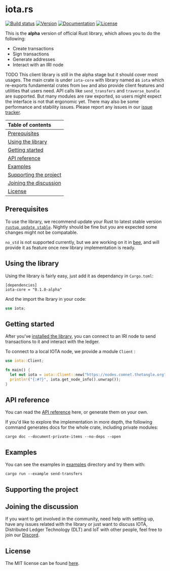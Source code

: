 # iota.rs

[![Build status](https://badge.buildkite.com/a4200bfaad6aa8ce4da6550c82dce3010e998437ecd9de93d8.svg)](https://buildkite.com/iota-foundation/iota-lib-rs)
[![Version](https://img.shields.io/crates/v/iota-lib-rs.svg)](https://crates.io/crates/iota-lib-rs)
[![Documentation](https://docs.rs/iota-lib-rs/badge.svg)](https://docs.rs/iota-lib-rs/)
[![License](https://img.shields.io/badge/license-MIT-blue.svg)](https://github.com/iotaledger/iota-lib-rs/blob/master/LICENSE)

This is the **alpha** version of official Rust library, which allows you to do the following:
* Create transactions
* Sign transactions
* Generate addresses
* Interact with an IRI node

TODO
This client library is still in the alpha stage but it should cover most usages. The main crate is under `iota-core` with library named as `iota` which re-exports fundamental crates from `bee` and also provide client features and utilities that users need. API calls like `send_transfers` and `traverse_bundle` are supported. But many modules are raw exported, so users might expect the interface is not that ergonomic yet. There may also be some performance and stability issues. Please report any issues in our [issue tracker](https://github.com/iotaledger/iota.rs/issues).

|Table of contents|
|:----|
| [Prerequisites](#prerequisites)|
| [Using the library](#installing-the-library)|
| [Getting started](#getting-started)|
| [API reference](#api-reference)
| [Examples](#examples)|
| [Supporting the project](#supporting-the-project)|
| [Joining the discussion](#joining-the-discussion)|
| [License](#license)|

## Prerequisites

To use the library, we recommend update your Rust to latest stable version [`rustup update stable`](https://github.com/rust-lang/rustup.rs#keeping-rust-up-to-date). Nightly should be fine but you are expected some changes might not be compatable.

`no_std` is not supported currently, but we are working on it in [bee](https://github.com/iotaledger/bee), and will provide it as feature once new library implementation is ready.

## Using the library

Using the library is fairly easy, just add it as dependancy in `Cargo.toml`:

```
[dependencies]
iota-core = "0.1.0-alpha"
```

And the import the lbrary in your code:

```rust
use iota;
```

## Getting started

After you've [installed the library](#installing-the-library),  you can connect to an IRI node to send transactions to it and interact with the ledger.

To connect to a local IOTA node, we provide a module `Client` :

```rust
use iota::Client;

fn main() {
  let mut iota = iota::Client::new("https://nodes.comnet.thetangle.org");
  println!("{:#?}", iota.get_node_info().unwrap());
}
```


## API reference

You can read the [API reference]((https://docs.rs/iota-core)) here, or generate them on your own.

If you'd like to explore the implementation in more depth, the following command generates docs for the whole crate, including private modules:

```
cargo doc --document-private-items --no-deps --open
```

## Examples

You can see the examples in [examples](examples/) directory and try them with:

```
cargo run --example send-transfers
```

## Supporting the project

## Joining the discussion

If you want to get involved in the community, need help with setting up, have any issues related with the library or just want to discuss IOTA, Distributed Ledger Technology (DLT) and IoT with other people, feel free to join our [Discord](https://discord.iota.org/).

## License

The MIT license can be found [here](LICENSE).
